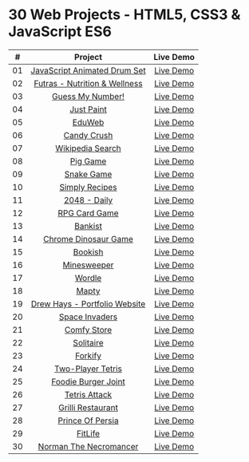 # 30 Web Projects - HTML5, CSS3 & JavaScript ES6

|  #  |                                                          Project                                                           |                           Live Demo                            |
| :-: | :------------------------------------------------------------------------------------------------------------------------: | :------------------------------------------------------------: |
| 01  | [JavaScript Animated Drum Set](https://github.com/ajfm88/javascript-30-projects/tree/main/01-javascript-animated-drum-set) | [Live Demo](https://javascript-animated-drum-set.onrender.com) |
| 02  |           [Futras - Nutrition & Wellness](https://github.com/ajfm88/javascript-30-projects/tree/main/02-futras)            |            [Live Demo](https://futras.onrender.com)            |
| 03  |             [Guess My Number!](https://github.com/ajfm88/javascript-30-projects/tree/main/03-guess-my-number)              |      [Live Demo](https://js-guess-my-number.onrender.com)      |
| 04  |                   [Just Paint](https://github.com/ajfm88/javascript-30-projects/tree/main/04-just-paint)                   |          [Live Demo](https://just-paint.onrender.com)          |
| 05  |                       [EduWeb](https://github.com/ajfm88/javascript-30-projects/tree/main/05-eduweb)                       |          [Live Demo](https://js-eduweb.onrender.com)           |
| 06  |                  [Candy Crush](https://github.com/ajfm88/javascript-30-projects/tree/main/06-candy-crush)                  |        [Live Demo](https://js-candy-crush.onrender.com)        |
| 07  |             [Wikipedia Search](https://github.com/ajfm88/javascript-30-projects/tree/main/07-wikipedia-search)             |     [Live Demo](https://js-wikipedia-search.onrender.com)      |
| 08  |                     [Pig Game](https://github.com/ajfm88/javascript-30-projects/tree/main/08-pig-game)                     |         [Live Demo](https://js-pig-game.onrender.com)          |
| 09  |                   [Snake Game](https://github.com/ajfm88/javascript-30-projects/tree/main/09-snake-game)                   |        [Live Demo](https://js-snake-game.onrender.com)         |
| 10  |               [Simply Recipes](https://github.com/ajfm88/javascript-30-projects/tree/main/10-simply-recipes)               |        [Live Demo](https://simply-recipes.onrender.com)        |
| 11  |                  [2048 - Daily](https://github.com/ajfm88/javascript-30-projects/tree/main/11-2048-daily)                  |        [Live Demo](https://js-2048-daily.onrender.com)         |
| 12  |                [RPG Card Game](https://github.com/ajfm88/javascript-30-projects/tree/main/12-rpg-card-game)                |        [Live Demo](https://rpg-card-game.onrender.com)         |
| 13  |                      [Bankist](https://github.com/ajfm88/javascript-30-projects/tree/main/13-bankist)                      |       [Live Demo](https://bankist-website.onrender.com)        |
| 14  |         [Chrome Dinosaur Game](https://github.com/ajfm88/javascript-30-projects/tree/main/14-chrome-dinosaur-game)         |   [Live Demo](https://js-chrome-dinosaur-game.onrender.com)    |
| 15  |                      [Bookish](https://github.com/ajfm88/javascript-30-projects/tree/main/15-bookish)                      |     [Live Demo](https://bookish-book-website.onrender.com)     |
| 16  |                  [Minesweeper](https://github.com/ajfm88/javascript-30-projects/tree/main/16-minesweeper)                  |        [Live Demo](https://js-minesweeper.onrender.com)        |
| 17  |                       [Wordle](https://github.com/ajfm88/javascript-30-projects/tree/main/17-wordle)                       |       [Live Demo](https://js-wordle-clone.onrender.com)        |
| 18  |                        [Mapty](https://github.com/ajfm88/javascript-30-projects/tree/main/18-mapty)                        |  [Live Demo](https://mapty-workout-tracking-app.onrender.com)  |
| 19  |            [Drew Hays - Portfolio Website](https://github.com/ajfm88/javascript-30-projects/tree/19-drew-hays)             | [Live Demo](https://drew-hays-personal-portfolio.netlify.app)  |
| 20  |               [Space Invaders](https://github.com/ajfm88/javascript-30-projects/tree/main/20-space-invaders)               |      [Live Demo](https://js-space-invaders.onrender.com)       |
| 21  |                  [Comfy Store](https://github.com/ajfm88/javascript-30-projects/tree/main/21-comfy-store)                  |         [Live Demo](https://comfy-store.onrender.com)          |
| 22  |                    [Solitaire](https://github.com/ajfm88/javascript-30-projects/tree/main/22-solitaire)                    |         [Live Demo](https://js-solitaire.onrender.com)         |
| 23  |                      [Forkify](https://github.com/ajfm88/javascript-30-projects/tree/main/23-forkify)                      |    [Live Demo](https://forkify-recipe-search.onrender.com)     |
| 24  |            [Two-Player Tetris](https://github.com/ajfm88/javascript-30-projects/tree/main/24-two-player-tetris)            |      [Live Demo](https://two-player-tetris.onrender.com)       |
| 25  |          [Foodie Burger Joint](https://github.com/ajfm88/javascript-30-projects/tree/main/25-foodie-burger-joint)          |        [Live Demo](https://foodie-burger.onrender.com)         |
| 26  |                [Tetris Attack](https://github.com/ajfm88/javascript-30-projects/tree/main/26-tetris-attack)                |       [Live Demo](https://js-tetris-attack.onrender.com)       |
| 27  |            [Grilli Restaurant](https://github.com/ajfm88/javascript-30-projects/tree/main/27-grilli-restaurant)            |            [Live Demo](https://grilli.onrender.com)            |
| 28  |             [Prince Of Persia](https://github.com/ajfm88/javascript-30-projects/tree/main/28-prince-of-persia)             |               [Live Demo](https://princejs.com)                |
| 29  |                      [FitLife](https://github.com/ajfm88/javascript-30-projects/tree/main/29-fitlife)                      |           [Live Demo](https://fitlife.onrender.com)            |
| 30  |       [Norman The Necromancer](https://github.com/ajfm88/javascript-30-projects/tree/main/30-norman-the-necromancer)       |    [Live Demo](https://norman-the-necromancer.netlify.app)     |
